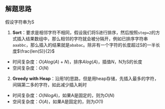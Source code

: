 ## 解题思路
假设字符串为S
1. **Sort**：要求是相邻字符不相同，假设我们将S进行排序，然后按照`step=2`的方式插入结果数组中，那么相邻的字符就会被分隔开，例如已排序字符串`aaabbc`，那么插入的结果就是`ababac`。除非有一个字符的长度超过S的一半长度$\frac{len(S)}{2}$

 + 时间复杂度：$O(Alog(A)+N)$，排序$Alog(A)$，插值$N$，N为S的长度
 + 空间复杂度：$O(N)$

2. **Greedy with Heap**：沿用1的思路，但是用heap存储，先插入最多的字符，间隔第二多的字符，如此减少插入耗时

 + 时间复杂度：$O(NlogA)$，如果A是固定的，则为$O(N)$
 + 空间复杂度：$O(A)$，如果A是固定的，则为$O(1)$
